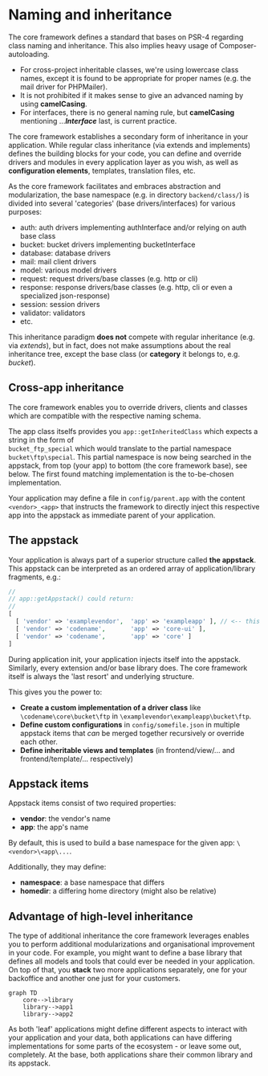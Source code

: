 # Naming and inheritance

The core framework defines a standard that bases on PSR-4 regarding class naming and inheritance.
This also implies heavy usage of Composer-autoloading.

- For cross-project inheritable classes, we're using lowercase class names, except it is found to be appropriate for proper names (e.g. the mail driver for PHPMailer).
- It is not prohibited if it makes sense to give an advanced naming by using **camelCasing**.
- For interfaces, there is no general naming rule, but **camelCasing** mentioning ...***Interface*** last, is current practice.

The core framework establishes a secondary form of inheritance in your application.
While regular class inheritance (via extends and implements) defines the building blocks for your code, you can define and override drivers and modules in every application layer as you wish, as well as **configuration elements**, templates, translation files, etc.

As the core framework facilitates and embraces abstraction and modularization, the base namespace (e.g. in directory `backend/class/`) is divided into several 'categories' (base drivers/interfaces) for various purposes:
- auth: auth drivers implementing authInterface and/or relying on auth base class
- bucket: bucket drivers implementing bucketInterface
- database: database drivers
- mail: mail client drivers
- model: various model drivers
- request: request drivers/base classes (e.g. http or cli)
- response: response drivers/base classes (e.g. http, cli or even a specialized json-response)
- session: session drivers
- validator: validators
- etc.

This inheritance paradigm **does not** compete with regular inheritance (e.g. via *extends*), but in fact, does not make assumptions about the real inheritance tree, except the base class (or **category** it belongs to, e.g. *bucket*).


## Cross-app inheritance

The core framework enables you to override drivers, clients and classes which are compatible with the respective naming schema.

The app class itselfs provides you `app::getInheritedClass` which expects a string in the form of  
`bucket_ftp_special` which would translate to the partial namespace `bucket\ftp\special`.
This partial namespace is now being searched in the appstack, from top (your app) to bottom (the core framework base), see below.
The first found matching implementation is the to-be-chosen implementation.

Your application may define a file in `config/parent.app` with the content `<vendor>_<app>` that instructs the framework to directly inject this respective app into the appstack as immediate parent of your application.


## The appstack

Your application is always part of a superior structure called **the appstack**.
This appstack can be interpreted as an ordered array of application/library fragments, e.g.:
~~~php
//
// app::getAppstack() could return:
//
[
  [ 'vendor' => 'examplevendor',  'app' => 'exampleapp' ], // <-- this is your application
  [ 'vendor' => 'codename',       'app' => 'core-ui' ],
  [ 'vendor' => 'codename',       'app' => 'core' ]
]
~~~

During application init, your application injects itself into the appstack. Similarly, every extension and/or base library does.
The core framework itself is always the 'last resort' and underlying structure.

This gives you the power to:

- **Create a custom implementation of a driver class** like `\codename\core\bucket\ftp` in `\examplevendor\exampleapp\bucket\ftp`.
- **Define custom configurations** in `config/somefile.json` in multiple appstack items that *can* be merged together recursively or override each other.
- **Define inheritable views and templates** (in frontend/view/... and frontend/template/... respectively)


## Appstack items

Appstack items consist of two required properties:
- **vendor**: the vendor's name
- **app**: the app's name

By default, this is used to build a base namespace for the given app: `\<vendor>\<app\...`.

Additionally, they may define:
- **namespace**: a base namespace that differs
- **homedir**: a differing home directory (might also be relative)


## Advantage of high-level inheritance

The type of additional inheritance the core framework leverages enables you to perform additional modularizations and organisational improvement in your code. For example, you might want to define a base library that defines all models and tools that could ever be needed in your application. On top of that, you **stack** two more applications separately, one for your backoffice and another one just for your customers.

```mermaid
graph TD
    core-->library
    library-->app1
    library-->app2
```

As both 'leaf' applications might define different aspects to interact with your application and your data, both applications can have differing implementations for some parts of the ecosystem - or leave some out, completely.
At the base, both applications share their common library and its appstack.
